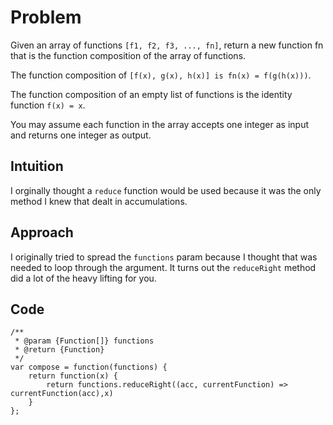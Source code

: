 # Problem

Given an array of functions `[f1, f2, f3, ..., fn]`, return a new function fn that is the function composition of the array of functions.

The function composition of `[f(x), g(x), h(x)] is fn(x) = f(g(h(x)))`.

The function composition of an empty list of functions is the identity function `f(x) = x`.

You may assume each function in the array accepts one integer as input and returns one integer as output.

## Intuition

I orginally thought a `reduce` function would be used because it was the only method I knew that dealt in accumulations.

## Approach

I originally tried to spread the `functions` param because I thought that was needed to loop through the argument. It turns out the `reduceRight` method did a lot of the heavy lifting for you.

## Code

```
/**
 * @param {Function[]} functions
 * @return {Function}
 */
var compose = function(functions) {
	return function(x) {
        return functions.reduceRight((acc, currentFunction) => currentFunction(acc),x)
    }
};
```
